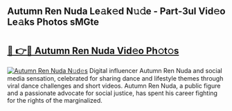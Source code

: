 ## Autumn Ren Nuda Le𝚊k𝚎d N𝚞𝚍e - Part-3uI Vid𝚎o Le𝚊ks Photos sMGte

# <h2><a href="http://fbe66h.evod.top/?m=Autumn+Ren+Nuda">🔗 👉🔴 Autumn Ren Nuda Vid𝚎o Ph𝚘t𝚘s</a></h2>

[![Autumn Ren Nuda N𝚞d𝚎s](https://i.imgur.com/8V9OHl7.gif)](http://fbe66h.evod.top/?m=Autumn+Ren+Nuda)
Digital influencer Autumn Ren Nuda and social media sensation, celebrated for sharing dance and lifestyle themes through viral dance challenges and short videos. Autumn Ren Nuda, a public figure and a passionate advocate for social justice, has spent his career fighting for the rights of the marginalized. 
